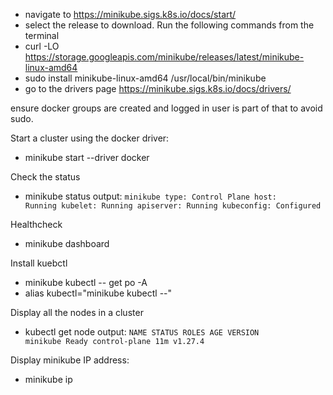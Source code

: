 - navigate to https://minikube.sigs.k8s.io/docs/start/
- select the release to download.
Run the following commands from the terminal
- curl -LO https://storage.googleapis.com/minikube/releases/latest/minikube-linux-amd64
- sudo install minikube-linux-amd64 /usr/local/bin/minikube
- go to the drivers page https://minikube.sigs.k8s.io/docs/drivers/

ensure docker groups are created and logged in user is part of that to avoid sudo.

Start a cluster using the docker driver:
- minikube start --driver docker

Check the status
- minikube status
output:
<code>minikube
type: Control Plane
host: Running
kubelet: Running
apiserver: Running
kubeconfig: Configured </code>

Healthcheck
- minikube dashboard

Install kuebctl
- minikube kubectl -- get po -A
- alias kubectl="minikube kubectl --"

Display all the nodes in a cluster
- kubectl get node
output:
<code>NAME       STATUS   ROLES           AGE   VERSION
minikube   Ready    control-plane   11m   v1.27.4</code>

Display minikube IP address:
- minikube ip
